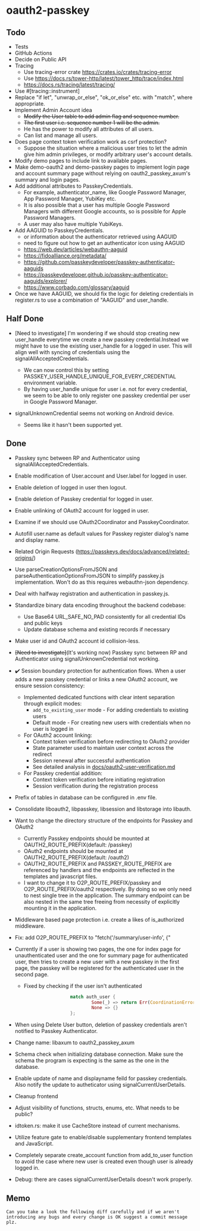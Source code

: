 # oauth2-passkey

## Todo

- Tests
- GitHub Actions
- Decide on Public API
- Tracing
	- Use tracing-error crate https://crates.io/crates/tracing-error
	- Use https://docs.rs/tower-http/latest/tower_http/trace/index.html
	- https://docs.rs/tracing/latest/tracing/
- Use #[tracing::instrument]
- Replace "if let", "unwrap_or_else", "ok_or_else" etc. with "match", where appropriate.
- Implement Admin Account idea
	- ~~Modify the User table to add admin flag and sequence number.~~
	- ~~The first user i.e. sequence number 1 will be the admin.~~
	- He has the power to modify all attributes of all users.
	- Can list and manage all users.
- Does page context token verification work as csrf protection?
	- Suppose the situation where a malicious user tries to let the admin give him admin privileges, or modify arbitrary user's account details.
- Modify demo pages to include link to available pages.
- Make demo-oauth2 and demo-passkey pages to implement login page and account summary page without relying on oauth2_passkey_axum's summary and login pages.
- Add additional attributes to PasskeyCredentials.
	- For example, authenticator_name, like Google Password Manager, App Password Manager, YubiKey etc.
	- It is also possible that a user has multiple Google Password Managers with different Google accounts, so is possible for Apple Password Managers.
	- A user may also have multiple YubiKeys.
- Add AAGUID to PasskeyCredentials.
	- or information about the authenticator retrieved using AAGUID
	- need to figure out how to get an authenticator icon using AAGUID
	- https://web.dev/articles/webauthn-aaguid
	- https://fidoalliance.org/metadata/
	- https://github.com/passkeydeveloper/passkey-authenticator-aaguids
	- https://passkeydeveloper.github.io/passkey-authenticator-aaguids/explorer/
	- https://www.corbado.com/glossary/aaguid
- Once we have AAGUID, we should fix the logic for deleting credentials in register.rs to use a combination of "AAGUID" and user_handle.

## Half Done

- [Need to investigate] I'm wondering if we should stop creating new user_handle everytime we create a new passkey credential.Instead we might have to use the existing user_handle for a logged in user. This will align well with syncing of credentials using the signalAllAcceptedCredentials.
	- We can now control this by setting PASSKEY_USER_HANDLE_UNIQUE_FOR_EVERY_CREDENTIAL environment variable.
	- By having user_handle unique for user i.e. not for every credential, we seem to be able to only register one passkey credential per user in Google Password Manager.

- signalUnknownCredential seems not working on Android device.
	- Seems like it hasn't been supported yet.

## Done

- Passkey sync between RP and Authenticator using signalAllAcceptedCredentials.
- Enable modification of User.account and User.label for logged in user.
- Enable deletion of logged in user then logout.
- Enable deletion of Passkey credential for logged in user.
- Enable unlinking of OAuth2 account for logged in user.
- Examine if we should use OAuth2Coordinator and PasskeyCoordinator.
- Autofill user.name as default values for Passkey register dialog's name and display name.
- Related Origin Requests
(https://passkeys.dev/docs/advanced/related-origins/)
- Use parseCreationOptionsFromJSON and parseAuthenticationOptionsFromJSON to simplify passkey.js implementation. Won't do as this requires webauthn-json dependency.
- Deal with halfway registration and authentication in passkey.js.

- Standardize binary data encoding throughout the backend codebase:
	- Use Base64 URL_SAFE_NO_PAD consistently for all credential IDs and public keys
	- Update database schema and existing records if necessary

- Make user id and OAuth2 account id collision-less.
- ~~[Need to investigate]~~(It's working now) Passkey sync between RP and Authenticator using signalUnknownCredential not working.

- ✔️ Session boundary protection for authentication flows. When a user adds a new passkey credential or links a new OAuth2 account, we ensure session consistency:
	- Implemented dedicated functions with clear intent separation through explicit modes:
		- `add_to_existing_user` mode - For adding credentials to existing users
		- Default mode - For creating new users with credentials when no user is logged in
	- For OAuth2 account linking:
		- Context token verification before redirecting to OAuth2 provider
		- State parameter used to maintain user context across the redirect
		- Session renewal after successful authentication
		- See detailed analysis in [docs/oauth2-user-verification.md](docs/oauth2-user-verification.md)
	- For Passkey credential addition:
		- Context token verification before initiating registration
		- Session verification during the registration process
- Prefix of tables in database can be configured in .env file.

- Consolidate liboauth2, libpasskey, libsession and libstorage into libauth.

- Want to change the directory structure of the endpoints for Passkey and OAuth2
	- Currently Passkey endpoints should be mounted at OAUTH2_ROUTE_PREFIX(default: /passkey)
	- OAuth2 endpoints should be mounted at OAUTH2_ROUTE_PREFIX(default: /oauth2)
	- OAUTH2_ROUTE_PREFIX and PASSKEY_ROUTE_PREFIX are referenced by handlers and the endpoints are reflected in the templates and javascript files.
	- I want to change it to O2P_ROUTE_PREFIX/passkey and O2P_ROUTE_PREFIX/oauth2 respectively. By doing so we only need to nest single tree in the application. The summary endpoint can be also nested in the same tree freeing from necessity of explicitly mounting it in the application.

- Middleware based page protection i.e. create a likes of is_authorized middleware.
- Fix: add O2P_ROUTE_PREFIX to "fetch('/summary/user-info', {"
- Currently if a user is showing two pages, the one for index page for unauthenticated user and the one for summary page for authenticated user, then tries to create a new user with a new passkey in the first page, the passkey will be registered for the authenticated user in the second page.
	- Fixed by checking if the user isn't authenticated
```rust
						match auth_user {
								Some(_) => return Err(CoordinationError::UnexpectedlyAuthorized.log()),
								None => {}
						};
```
- When using Delete User button, deletion of passkey credentials aren't notified to Passkey Authenticator.
- Change name: libaxum to oauth2_passkey_axum
- Schema check when initializing database connection. Make sure the schema the program is expecting is the same as the one in the database.
- Enable update of name and displayname feild for passkey credentials. Also notify the update to autheticator using signalCurrentUserDetails.

- Cleanup frontend
- Adjust visibility of functions, structs, enums, etc. What needs to be public?
- idtoken.rs: make it use CacheStore instead of current mechanisms.
- Utilize feature gate to enable/disable supplementary frontend templates and JavaScript.
- Completely separate create_account function from add_to_user function to avoid the case where new user is created even though user is already logged in.
- Debug: there are cases signalCurrentUserDetails doesn't work properly.

## Memo

```text
Can you take a look the following diff carefully and if we aren't introducing any bugs and every change is OK suggest a commit message plz.
```
